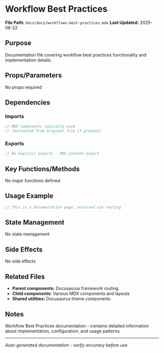 # Workflow Best Practices

**File Path:** `docs/docs/workflows-best-practices.mdx`
**Last Updated:** 2025-08-22

## Purpose
Documentation file covering workflow best practices functionality and implementation details.

## Props/Parameters
No props required

## Dependencies

### Imports
```javascript
// MDX components typically used
// (extracted from original file if present)
```

### Exports
```javascript
// No explicit exports - MDX content export
```

## Key Functions/Methods
No major functions defined

## Usage Example
```javascript
// This is a documentation page, accessed via routing
```

## State Management
No state management

## Side Effects
No side effects

## Related Files
- **Parent components:** Docusaurus framework routing
- **Child components:** Various MDX components and layouts
- **Shared utilities:** Docusaurus theme components

## Notes
Workflow Best Practices documentation - contains detailed information about implementation, configuration, and usage patterns.

---
*Auto-generated documentation - verify accuracy before use*